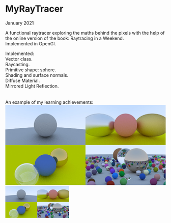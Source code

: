 # MyRayTracer

January 2021

A functional raytracer exploring the maths behind the pixels with the help of the online version of the book: Raytracing in a Weekend.
<br />
Implemented in OpenGl.

Implemented:
<br />
Vector class.<br />
Raycasting.<br />
Primitive shape: sphere.<br />
Shading and surface normals.<br />
Diffuse Material.<br />
Mirrored Light Reflection.<br />
<br />
<br />
An example of my learning achievements:
![alt text here](images/ray-tracing-in-one-weekend-example-scenes.jpg)
<img src = "images/ray-tracing-in-one-weekend-example-scenes.jpg" width = 200>
